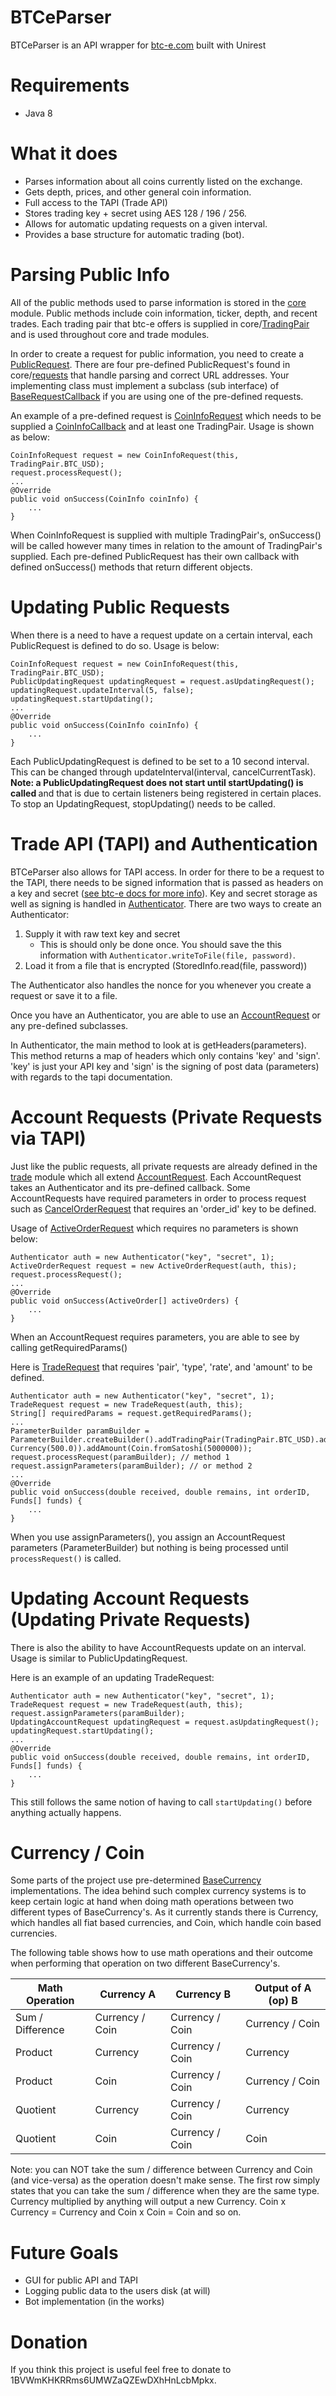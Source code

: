 # BTCeParser
BTCeParser is an API wrapper for <a href="https://btc-e.com">btc-e.com</a> built with Unirest

# Requirements
* Java 8

# What it does
* Parses information about all coins currently listed on the exchange.
* Gets depth, prices, and other general coin information.
* Full access to the TAPI (Trade API)
* Stores trading key + secret using AES 128 / 196 / 256.
* Allows for automatic updating requests on a given interval.
* Provides a base structure for automatic trading (bot).

# Parsing Public Info
All of the public methods used to parse information is stored in the <a href="https://github.com/rdadkins/BTCeParser/tree/master/core/src/main/java/co/bitsquared/btceparser/core">core</a> module. Public methods include coin information, ticker, depth, and recent trades. Each trading pair that btc-e offers is supplied in core/<a href="https://github.com/rdadkins/BTCeParser/blob/master/core/src/main/java/co/bitsquared/btceparser/core/TradingPair.java">TradingPair</a> and is used throughout core and trade modules. 

In order to create a request for public information, you need to create a <a href="https://github.com/rdadkins/BTCeParser/blob/master/core/src/main/java/co/bitsquared/btceparser/core/requests/PublicRequest.java">PublicRequest</a>. There are four pre-defined PublicRequest's found in core/<a href="https://github.com/rdadkins/BTCeParser/tree/master/core/src/main/java/co/bitsquared/btceparser/core/requests">requests</a> that handle parsing and correct URL addresses. Your implementing class must implement a subclass (sub interface) of <a href="https://github.com/rdadkins/BTCeParser/blob/master/core/src/main/java/co/bitsquared/btceparser/core/callbacks/BaseRequestCallback.java">BaseRequestCallback</a> if you are using one of the pre-defined requests.

An example of a pre-defined request is <a href="https://github.com/rdadkins/BTCeParser/blob/master/core/src/main/java/co/bitsquared/btceparser/core/requests/CoinInfoRequest.java">CoinInfoRequest</a> which needs to be supplied a <a href="https://github.com/rdadkins/BTCeParser/blob/master/core/src/main/java/co/bitsquared/btceparser/core/callbacks/CoinInfoCallback.java">CoinInfoCallback</a> and at least one TradingPair. Usage is shown as below:
```
CoinInfoRequest request = new CoinInfoRequest(this, TradingPair.BTC_USD);
request.processRequest();
...
@Override
public void onSuccess(CoinInfo coinInfo) {
    ...
}
```
When CoinInfoRequest is supplied with multiple TradingPair's, onSuccess() will be called however many times in relation to the amount of TradingPair's supplied.
Each pre-defined PublicRequest has their own callback with defined onSuccess() methods that return different objects. 

# Updating Public Requests
When there is a need to have a request update on a certain interval, each PublicRequest is defined to do so. Usage is below:
```
CoinInfoRequest request = new CoinInfoRequest(this, TradingPair.BTC_USD);
PublicUpdatingRequest updatingRequest = request.asUpdatingRequest();
updatingRequest.updateInterval(5, false);
updatingRequest.startUpdating();
...
@Override
public void onSuccess(CoinInfo coinInfo) {
    ...
}
```
Each PublicUpdatingRequest is defined to be set to a 10 second interval. This can be changed through updateInterval(interval, cancelCurrentTask). <b>Note: a PublicUpdatingRequest does not start until startUpdating() is called </b> and that is due to certain listeners being registered in certain places. To stop an UpdatingRequest, stopUpdating() needs to be called.

# Trade API (TAPI) and Authentication
BTCeParser also allows for TAPI access. In order for there to be a request to the TAPI, there needs to be signed information that is passed as headers on a key and secret (<a href="https://btc-e.com/tapi/docs">see btc-e docs for more info</a>). Key and secret storage as well as signing is handled in <a href="https://github.com/rdadkins/BTCeParser/blob/master/trade/src/main/java/co/bitsquared/btceparser/trade/authentication/Authenticator.java">Authenticator</a>.
There are two ways to create an Authenticator:

1. Supply it with raw text key and secret
    * This is should only be done once. You should save the this information with `Authenticator.writeToFile(file, password)`.
2. Load it from a file that is encrypted (StoredInfo.read(file, password))

The Authenticator also handles the nonce for you whenever you create a request or save it to a file.

Once you have an Authenticator, you are able to use an <a href="https://github.com/rdadkins/BTCeParser/blob/master/trade/src/main/java/co/bitsquared/btceparser/trade/requests/AccountRequest.java">AccountRequest</a> or any pre-defined subclasses. 

In Authenticator, the main method to look at is getHeaders(parameters). This method returns a map of headers which only contains 'key' and 'sign'. 'key' is just your API key and 'sign' is the signing of post data (parameters) with regards to the tapi documentation. 

# Account Requests (Private Requests via TAPI)
Just like the public requests, all private requests are already defined in the <a href="https://github.com/rdadkins/BTCeParser/tree/master/trade/src/main/java/co/bitsquared/btceparser/trade">trade</a> module which all extend <a href="https://github.com/rdadkins/BTCeParser/blob/master/trade/src/main/java/co/bitsquared/btceparser/trade/requests/AccountRequest.java">AccountRequest</a>. Each AccountRequest takes an Authenticator and its pre-defined callback. Some AccountRequests have required parameters in order to process request such as <a href="https://github.com/rdadkins/BTCeParser/blob/master/trade/src/main/java/co/bitsquared/btceparser/trade/requests/CancelOrderRequest.java">CancelOrderRequest</a> that requires an 'order_id' key to be defined.

Usage of <a href="https://github.com/rdadkins/BTCeParser/blob/master/trade/src/main/java/co/bitsquared/btceparser/trade/requests/ActiveOrderRequest.java">ActiveOrderRequest</a> which requires no parameters is shown below:
```
Authenticator auth = new Authenticator("key", "secret", 1);
ActiveOrderRequest request = new ActiveOrderRequest(auth, this);
request.processRequest();
...
@Override
public void onSuccess(ActiveOrder[] activeOrders) {
    ...
}
```

When an AccountRequest requires parameters, you are able to see by calling getRequiredParams()

Here is <a href="https://github.com/rdadkins/BTCeParser/blob/master/trade/src/main/java/co/bitsquared/btceparser/trade/requests/TradeRequest.java">TradeRequest</a> that requires 'pair', 'type', 'rate', and 'amount' to be defined.
```
Authenticator auth = new Authenticator("key", "secret", 1);
TradeRequest request = new TradeRequest(auth, this);
String[] requiredParams = request.getRequiredParams();
...
ParameterBuilder paramBuilder = ParameterBuilder.createBuilder().addTradingPair(TradingPair.BTC_USD).addOrderType(DepthType.BID).addRate(new Currency(500.0)).addAmount(Coin.fromSatoshi(5000000));
request.processRequest(paramBuilder); // method 1
request.assignParameters(paramBuilder); // or method 2
...
@Override
public void onSuccess(double received, double remains, int orderID, Funds[] funds) {
    ...
}
```
When you use assignParameters(), you assign an AccountRequest parameters (ParameterBuilder) but nothing is being processed until `processRequest()` is called.

# Updating Account Requests (Updating Private Requests)
There is also the ability to have AccountRequests update on an interval. Usage is similar to PublicUpdatingRequest. 

Here is an example of an updating TradeRequest:
```
Authenticator auth = new Authenticator("key", "secret", 1);
TradeRequest request = new TradeRequest(auth, this);
request.assignParameters(paramBuilder);
UpdatingAccountRequest updatingRequest = request.asUpdatingRequest();
updatingRequest.startUpdating();
...
@Override
public void onSuccess(double received, double remains, int orderID, Funds[] funds) {
    ...
}
```
This still follows the same notion of having to call `startUpdating()` before anything actually happens.

# Currency / Coin

Some parts of the project use pre-determined <a href="https://github.com/rdadkins/BTCeParser/blob/master/core/src/main/java/co/bitsquared/btceparser/core/currency/BaseCurrency.java">BaseCurrency</a> implementations. The idea behind such complex currency systems is to keep certain logic at hand when doing math operations between two different types of BaseCurrency's. As it currently stands there is Currency, which handles all fiat based currencies, and Coin, which handle coin based currencies.

The following table shows how to use math operations and their outcome when performing that operation on two different BaseCurrency's.

| Math Operation   | Currency A      | Currency B      | Output of A (op) B |
|------------------|-----------------|-----------------|--------------------|
| Sum / Difference | Currency / Coin | Currency / Coin | Currency / Coin    |
| Product          | Currency        | Currency / Coin | Currency           |
| Product          | Coin            | Currency / Coin | Currency / Coin    |
| Quotient         | Currency        | Currency / Coin | Currency           |
| Quotient         | Coin            | Currency / Coin | Coin               |

Note: you can NOT take the sum / difference between Currency and Coin (and vice-versa) as the operation doesn't make sense. The first row simply states that you can take the sum / difference when they are the same type. Currency multiplied by anything will output a new Currency. Coin x Currency = Currency and Coin x Coin = Coin and so on.

# Future Goals

* GUI for public API and TAPI
* Logging public data to the users disk (at will)
* Bot implementation (in the works)

# Donation

If you think this project is useful feel free to donate to 1BVWmKHKRRms6UMWZaQZEwDXhHnLcbMpkx.